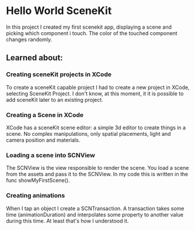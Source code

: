 # Hello World SceneKit
In this project I created my first scenekit app, displaying a scene and picking which component i touch. The color of the touched component changes randomly.
## Learned about:
### Creating sceneKit projects in XCode
To create a sceneKit capable project I had to create a new project in XCode, selecting SceneKit Project. I don't know, at this moment, it it is possible to add sceneKit later to an existing project.
### Creating a Scene in XCode
XCode has a sceneKit scene editor: a simple 3d editor to create things in a scene. No complex manipulations, only spatial placements, light and camera position and materials.
### Loading a scene into SCNView
The SCNView is the view responsible to render the scene. You load a scene from the assets and pass it to the SCNView. In my code this is written in the func showMyFirstScene().
### Creating animations
When I tap an object I create a SCNTransaction. A transaction takes some time (animationDuration) and interpolates some property to another value during this time. At least that's how I understood it.


